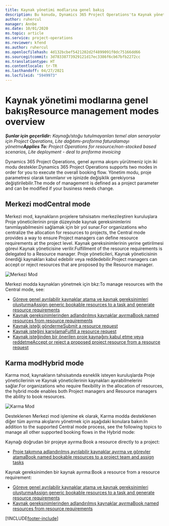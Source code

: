 ```yaml
---
title: Kaynak yönetimi modlarına genel bakış
description: Bu konuda, Dynamics 365 Project Operations'ta Kaynak yönetimi özelliği hakkında bilgiler sağlanmaktadır.
author: ruhercul
manager: Annbe
ms.date: 10/01/2020
ms.topic: article
ms.service: project-operations
ms.reviewer: kfend
ms.author: ruhercul
ms.openlocfilehash: 4d132bcbef5421202d2f4899091f0dc75166dd66
ms.sourcegitcommit: 3d78338773929121d17ec3386f6cb67bfb2272cc
ms.translationtype: HT
ms.contentlocale: tr-TR
ms.lasthandoff: 04/27/2021
ms.locfileid: "5949973"
---
```

# <a name="resource-management-modes-overview"></a><span data-ttu-id="3ec6a-103">Kaynak yönetimi modlarına genel bakış</span><span class="sxs-lookup"><span data-stu-id="3ec6a-103">Resource management modes overview</span></span>

<span data-ttu-id="3ec6a-104">_**Şunlar için geçerlidir:** Kaynağı/stoğu tutulmayanları temel alan senaryolar için Project Operations, Lite dağıtımı-proforma faturalamayı yönetme_</span><span class="sxs-lookup"><span data-stu-id="3ec6a-104">_**Applies To:** Project Operations for resource/non-stocked based scenarios, Lite deployment - deal to proforma invoicing_</span></span>


<span data-ttu-id="3ec6a-105">Dynamics 365 Project Operations, genel ayırma akışını yürütmeniz için iki modu destekler.</span><span class="sxs-lookup"><span data-stu-id="3ec6a-105">Dynamics 365 Project Operations supports two modes in order for you to execute the overall booking flow.</span></span> <span data-ttu-id="3ec6a-106">Yönetim modu, proje parametresi olarak tanımlanır ve işinizde değişiklik gerekiyorsa değiştirilebilir.</span><span class="sxs-lookup"><span data-stu-id="3ec6a-106">The mode of management is defined as a project parameter and can be modified if your business needs change.</span></span>    

## <a name="central-mode"></a><span data-ttu-id="3ec6a-107">Merkezi mod</span><span class="sxs-lookup"><span data-stu-id="3ec6a-107">Central mode</span></span>
<span data-ttu-id="3ec6a-108">Merkezi mod, kaynakların projelere tahsisatını merkezileştiren kuruluşlara Proje yöneticilerinin proje düzeyinde kaynak gereksinimlerini tanımlayabilmesini sağlamak için bir yol sunar.</span><span class="sxs-lookup"><span data-stu-id="3ec6a-108">For organizations who centralize the allocation for resources to projects, the Central mode provides a way to ensure Project managers can define resource requirements at the project level.</span></span> <span data-ttu-id="3ec6a-109">Kaynak gereksinimlerinin yerine getirilmesi görevi Kaynak yöneticisine verilir.</span><span class="sxs-lookup"><span data-stu-id="3ec6a-109">Fulfillment of the resource requirements is delegated to a Resource manager.</span></span> <span data-ttu-id="3ec6a-110">Proje yöneticileri, Kaynak yöneticisinin önerdiği kaynakları kabul edebilir veya reddedebilir.</span><span class="sxs-lookup"><span data-stu-id="3ec6a-110">Project managers can accept or reject resources that are proposed by the Resource manager.</span></span>

![Merkezi Mod](./media/resource-management-central.png)

<span data-ttu-id="3ec6a-112">Merkezi modda kaynakları yönetmek için bkz:</span><span class="sxs-lookup"><span data-stu-id="3ec6a-112">To manage resources with the Central mode, see:</span></span>

- [<span data-ttu-id="3ec6a-113">Göreve genel ayrılabilir kaynaklar atama ve kaynak gereksinimleri oluşturma</span><span class="sxs-lookup"><span data-stu-id="3ec6a-113">Assign generic bookable resources to a task and generate resource requirements</span></span>](/dynamics365/project-service/assign-generic-bookable-resource)
- [<span data-ttu-id="3ec6a-114">Kaynak gereksinimlerinden adlandırılmış kaynaklar ayırma</span><span class="sxs-lookup"><span data-stu-id="3ec6a-114">Book named resources from resource requirements</span></span>](/dynamics365/project-service/book-named-resource)
- [<span data-ttu-id="3ec6a-115">Kaynak isteği gönderme</span><span class="sxs-lookup"><span data-stu-id="3ec6a-115">Submit a resource request</span></span>](/dynamics365/project-service/submit-resource-request)
- [<span data-ttu-id="3ec6a-116">Kaynak isteğini karşılama</span><span class="sxs-lookup"><span data-stu-id="3ec6a-116">Fulfill a resource request</span></span>](/dynamics365/project-service/resource-management-fulfill-requests)
- [<span data-ttu-id="3ec6a-117">Kaynak isteğinden bir önerilen proje kaynağını kabul etme veya reddetme</span><span class="sxs-lookup"><span data-stu-id="3ec6a-117">Accept or reject a proposed project resource from a resource request</span></span>](/dynamics365/project-service/accept-reject-proposed-resource)

## <a name="hybrid-mode"></a><span data-ttu-id="3ec6a-118">Karma mod</span><span class="sxs-lookup"><span data-stu-id="3ec6a-118">Hybrid mode</span></span>
<span data-ttu-id="3ec6a-119">Karma mod, kaynakların tahsisatında esneklik isteyen kuruluşlarda Proje yöneticilerinin ve Kaynak yöneticilerinin kaynakları ayırabilmelerini sağlar.</span><span class="sxs-lookup"><span data-stu-id="3ec6a-119">For organizations who require flexibility in the allocation of resources, the hybrid mode enables both Project managers and Resource managers the ability to book resources.</span></span>

![Karma Mod](./media/resource-management-hybrid.png)

<span data-ttu-id="3ec6a-121">Desteklenen Merkezi mod işlemine ek olarak, Karma modda desteklenen diğer tüm ayırma akışlarını yönetmek için aşağıdaki konulara bakın:</span><span class="sxs-lookup"><span data-stu-id="3ec6a-121">In addition to the supported Central mode process, see the following topics to manage all other supported booking flows in the Hybrid mode:</span></span>

<span data-ttu-id="3ec6a-122">Kaynağı doğrudan bir projeye ayırma:</span><span class="sxs-lookup"><span data-stu-id="3ec6a-122">Book a resource directly to a project:</span></span>
- [<span data-ttu-id="3ec6a-123">Proje takımına adlandırılmış ayrılabilir kaynaklar ayırma ve görevler atama</span><span class="sxs-lookup"><span data-stu-id="3ec6a-123">Book named bookable resources to a project team and assign tasks</span></span>](/dynamics365/project-service/assign-named-bookable-resource)

<span data-ttu-id="3ec6a-124">Kaynak gereksinimden bir kaynak ayırma:</span><span class="sxs-lookup"><span data-stu-id="3ec6a-124">Book a resource from a resource requirement:</span></span>
- [<span data-ttu-id="3ec6a-125">Göreve genel ayrılabilir kaynaklar atama ve kaynak gereksinimleri oluşturma</span><span class="sxs-lookup"><span data-stu-id="3ec6a-125">Assign generic bookable resources to a task and generate resource requirements</span></span>](/dynamics365/project-service/assign-generic-bookable-resource)
- [<span data-ttu-id="3ec6a-126">Kaynak gereksinimlerinden adlandırılmış kaynaklar ayırma</span><span class="sxs-lookup"><span data-stu-id="3ec6a-126">Book named resources from resource requirements</span></span>](/dynamics365/project-service/book-named-resource)


[!INCLUDE[footer-include](../includes/footer-banner.md)]